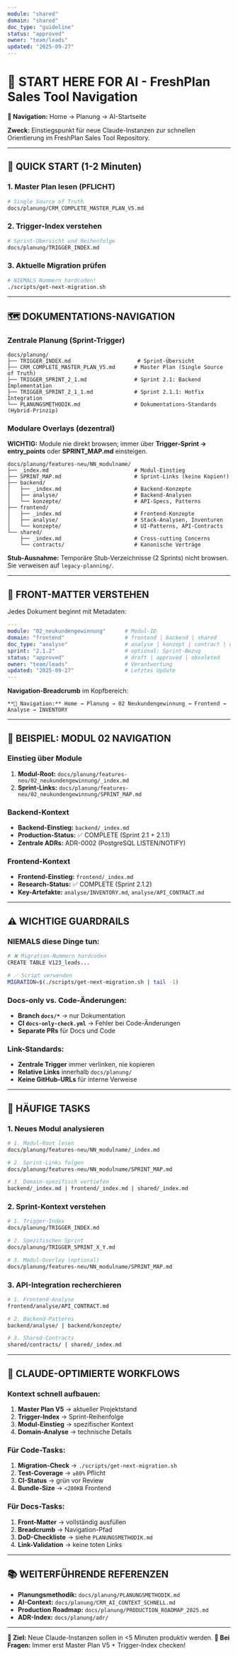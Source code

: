 ```yaml
---
module: "shared"
domain: "shared"
doc_type: "guideline"
status: "approved"
owner: "team/leads"
updated: "2025-09-27"
---
```


# 🤖 START HERE FOR AI - FreshPlan Sales Tool Navigation

**📍 Navigation:** Home → Planung → AI-Startseite

**Zweck:** Einstiegspunkt für neue Claude-Instanzen zur schnellen Orientierung im FreshPlan Sales Tool Repository.

---

## 🚀 **QUICK START (1-2 Minuten)**

### **1. Master Plan lesen (PFLICHT)**
```bash
# Single Source of Truth
docs/planung/CRM_COMPLETE_MASTER_PLAN_V5.md
```

### **2. Trigger-Index verstehen**
```bash
# Sprint-Übersicht und Reihenfolge
docs/planung/TRIGGER_INDEX.md
```

### **3. Aktuelle Migration prüfen**
```bash
# NIEMALS Nummern hardcoden!
./scripts/get-next-migration.sh
```

---

## 🗺️ **DOKUMENTATIONS-NAVIGATION**

### **Zentrale Planung (Sprint-Trigger)**
```
docs/planung/
├── TRIGGER_INDEX.md                     # Sprint-Übersicht
├── CRM_COMPLETE_MASTER_PLAN_V5.md      # Master Plan (Single Source of Truth)
├── TRIGGER_SPRINT_2_1.md               # Sprint 2.1: Backend Implementation
├── TRIGGER_SPRINT_2_1_1.md             # Sprint 2.1.1: Hotfix Integration
└── PLANUNGSMETHODIK.md                 # Dokumentations-Standards (Hybrid-Prinzip)
```

### **Modulare Overlays (dezentral)**

**WICHTIG:** Module nie direkt browsen; immer über **Trigger‑Sprint → entry_points** oder **SPRINT_MAP.md** einsteigen.

```
docs/planung/features-neu/NN_modulname/
├── _index.md                           # Modul-Einstieg
├── SPRINT_MAP.md                       # Sprint-Links (keine Kopien!)
├── backend/
│   ├── _index.md                       # Backend-Konzepte
│   ├── analyse/                        # Backend-Analysen
│   └── konzepte/                       # API-Specs, Patterns
├── frontend/
│   ├── _index.md                       # Frontend-Konzepte
│   ├── analyse/                        # Stack-Analysen, Inventuren
│   └── konzepte/                       # UI-Patterns, API-Contracts
└── shared/
    ├── _index.md                       # Cross-cutting Concerns
    └── contracts/                      # Kanonische Verträge
```

**Stub-Ausnahme:** Temporäre Stub-Verzeichnisse (2 Sprints) nicht browsen. Sie verweisen auf `legacy-planning/`.

---

## 🧭 **FRONT-MATTER VERSTEHEN**

Jedes Dokument beginnt mit Metadaten:

```yaml
---
module: "02_neukundengewinnung"      # Modul-ID
domain: "frontend"                   # frontend | backend | shared
doc_type: "analyse"                  # analyse | konzept | contract | guideline
sprint: "2.1.2"                      # optional: Sprint-Bezug
status: "approved"                   # draft | approved | obsoleted
owner: "team/leads"                  # Verantwortung
updated: "2025-09-27"                # Letztes Update
---
```

**Navigation-Breadcrumb** im Kopfbereich:
```
**📍 Navigation:** Home → Planung → 02 Neukundengewinnung → Frontend → Analyse → INVENTORY
```

---

## 🎯 **BEISPIEL: MODUL 02 NAVIGATION**

### **Einstieg über Module**
1. **Modul-Root:** `docs/planung/features-neu/02_neukundengewinnung/_index.md`
2. **Sprint-Links:** `docs/planung/features-neu/02_neukundengewinnung/SPRINT_MAP.md`

### **Backend-Kontext**
- **Backend-Einstieg:** `backend/_index.md`
- **Production-Status:** ✅ COMPLETE (Sprint 2.1 + 2.1.1)
- **Zentrale ADRs:** ADR-0002 (PostgreSQL LISTEN/NOTIFY)

### **Frontend-Kontext**
- **Frontend-Einstieg:** `frontend/_index.md`
- **Research-Status:** ✅ COMPLETE (Sprint 2.1.2)
- **Key-Artefakte:** `analyse/INVENTORY.md`, `analyse/API_CONTRACT.md`

---

## ⚠️ **WICHTIGE GUARDRAILS**

### **NIEMALS diese Dinge tun:**
```bash
# ❌ Migration-Nummern hardcoden
CREATE TABLE V123_leads...

# ✅ Script verwenden
MIGRATION=$(./scripts/get-next-migration.sh | tail -1)
```

### **Docs-only vs. Code-Änderungen:**
- **Branch `docs/*`** → nur Dokumentation
- **CI `docs-only-check.yml`** → Fehler bei Code-Änderungen
- **Separate PRs** für Docs und Code

### **Link-Standards:**
- **Zentrale Trigger** immer verlinken, nie kopieren
- **Relative Links** innerhalb `docs/planung/`
- **Keine GitHub-URLs** für interne Verweise

---

## 🔧 **HÄUFIGE TASKS**

### **1. Neues Modul analysieren**
```bash
# 1. Modul-Root lesen
docs/planung/features-neu/NN_modulname/_index.md

# 2. Sprint-Links folgen
docs/planung/features-neu/NN_modulname/SPRINT_MAP.md

# 3. Domain-spezifisch vertiefen
backend/_index.md | frontend/_index.md | shared/_index.md
```

### **2. Sprint-Kontext verstehen**
```bash
# 1. Trigger-Index
docs/planung/TRIGGER_INDEX.md

# 2. Spezifischen Sprint
docs/planung/TRIGGER_SPRINT_X_Y.md

# 3. Modul-Overlay (optional)
docs/planung/features-neu/NN_modulname/SPRINT_MAP.md
```

### **3. API-Integration recherchieren**
```bash
# 1. Frontend-Analyse
frontend/analyse/API_CONTRACT.md

# 2. Backend-Patterns
backend/analyse/ | backend/konzepte/

# 3. Shared-Contracts
shared/contracts/ | shared/_index.md
```

---

## 🤖 **CLAUDE-OPTIMIERTE WORKFLOWS**

### **Kontext schnell aufbauen:**
1. **Master Plan V5** → aktueller Projektstand
2. **Trigger-Index** → Sprint-Reihenfolge
3. **Modul-Einstieg** → spezifischer Kontext
4. **Domain-Analyse** → technische Details

### **Für Code-Tasks:**
1. **Migration-Check** → `./scripts/get-next-migration.sh`
2. **Test-Coverage** → `≥80%` Pflicht
3. **CI-Status** → grün vor Review
4. **Bundle-Size** → `<200KB` Frontend

### **Für Docs-Tasks:**
1. **Front-Matter** → vollständig ausfüllen
2. **Breadcrumb** → Navigation-Pfad
3. **DoD-Checkliste** → siehe `PLANUNGSMETHODIK.md`
4. **Link-Validation** → keine toten Links

---

## 📚 **WEITERFÜHRENDE REFERENZEN**

- **Planungsmethodik:** `docs/planung/PLANUNGSMETHODIK.md`
- **AI-Context:** `docs/planung/CRM_AI_CONTEXT_SCHNELL.md`
- **Production Roadmap:** `docs/planung/PRODUCTION_ROADMAP_2025.md`
- **ADR-Index:** `docs/planung/adr/`

---

**🎯 Ziel:** Neue Claude-Instanzen sollen in <5 Minuten produktiv werden.
**📱 Bei Fragen:** Immer erst Master Plan V5 + Trigger-Index checken!